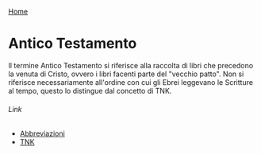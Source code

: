 [Home](/README.md)

# Antico Testamento

Il termine Antico Testamento si riferisce alla raccolta di libri che precedono la venuta di Cristo, ovvero i libri facenti parte del "vecchio patto". Non si riferisce necessariamente all'ordine con cui gli Ebrei leggevano le Scritture al tempo, questo lo distingue dal concetto di TNK.

###### Link

- [Abbreviazioni](/abbreviazioni.md)
- [TNK](/abbreviazioni/tnk.md)